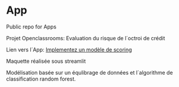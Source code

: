 # App
Public repo for Apps 

Projet Openclassrooms: Evaluation  du risque de l´octroi de crédit

Lien vers l´App: [Implementez un modèle de scoring](https://share.streamlit.io/narciso-oc/app/main/dashboard_streamlit.py)

Maquette réalisée sous streamlit

Modélisation basée sur un équlibrage de données et l´algorithme de classification random forest.
